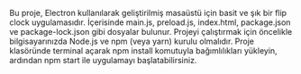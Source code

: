 Bu proje, Electron kullanılarak geliştirilmiş masaüstü için basit ve şık bir flip clock uygulamasıdır. İçerisinde main.js, preload.js, index.html, package.json ve package-lock.json gibi dosyalar bulunur. Projeyi çalıştırmak için öncelikle bilgisayarınızda Node.js ve npm (veya yarn) kurulu olmalıdır. Proje klasöründe terminal açarak npm install komutuyla bağımlılıkları yükleyin, ardından npm start ile uygulamayı başlatabilirsiniz.
